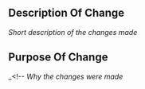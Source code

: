## Description Of Change

_Short description of the changes made_


## Purpose Of Change

_<!-- _Why the changes were made_
